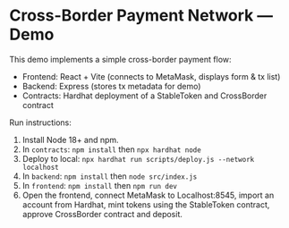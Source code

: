 # Cross-Border Payment Network — Demo
This demo implements a simple cross-border payment flow:
- Frontend: React + Vite (connects to MetaMask, displays form & tx list)
- Backend: Express (stores tx metadata for demo)
- Contracts: Hardhat deployment of a StableToken and CrossBorder contract

Run instructions:
1. Install Node 18+ and npm.
2. In `contracts`: `npm install` then `npx hardhat node`
3. Deploy to local: `npx hardhat run scripts/deploy.js --network localhost`
4. In `backend`: `npm install` then `node src/index.js`
5. In `frontend`: `npm install` then `npm run dev`
6. Open the frontend, connect MetaMask to Localhost:8545, import an account from Hardhat, mint tokens using the StableToken contract, approve CrossBorder contract and deposit.
